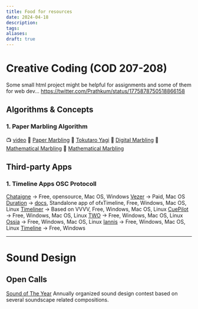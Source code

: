 ```yaml
---
title: Food for resources
date: 2024-04-18
description: 
tags: 
aliases: 
draft: true
---
```

# Creative Coding (COD 207-208)
Some small html project might be helpful for assignments and some of them for web dev...
https://twitter.com/Prathkum/status/1775878750518866158

## Algorithms & Concepts
### 1. Paper Marbling Algorithm
📺 [video](https://www.youtube.com/watch?v=p7IGZTjC008)
🔗 [Paper Marbling](https://www.wikiwand.com/en/Paper_marbling) 
🔗 [Tokutaro Yagi](https://suminagashi.com/meet-the-artisan-tokutaro-yagi/) 
🔗 [Digital Marbling](https://blog.amandaghassaei.com/2022/10/25/digital-marbling/)
📄 [Mathematical Marbling](https://ieeexplore.ieee.org/document/5887299) 
🔗 [Mathematical Marbling](https://people.csail.mit.edu/jaffer/Marbling/)


## Third-party Apps 
### 1. Timeline Apps OSC Protocoll
[Chataigne](https://benjamin.kuperberg.fr/chataigne/en#tutorials) → Free, opensource, Mac OS, Windows
[Vezer](https://imimot.com/vezer/) → Paid, Mac OS
[Duration](https://web.archive.org/web/20160619122224/http://www.duration.cc/) → [docs](https://web.archive.org/web/20161113180016/https://github.com/YCAMInterlab/Duration), Standalone app of ofxTimeline, Free, Windows, Mac OS, Linux
[Timeliner](https://vvvv.org/documentation/timelinersa) → Based on VVVV, Free, Windows, Mac OS, Linux
[CuePilot](https://cuepilot.zendesk.com/hc/en-us) → Free, Windows, Mac OS, Linux
[TWO](https://controlmedia.art/) → Free, Windows, Mac OS, Linux
[Ossia](https://ossia.io/) → Free, Windows, Mac OS, Linux
[Iannis](https://www.iannix.org/en/download-iannix/) → Free, Windows, Mac OS, Linux
[Timeline](https://www.bigfug.com/software/timeline/) → Free, Windows

---
# Sound Design
## Open Calls
[Sound of The Year](https://www.soundoftheyearawards.com/) Annually organized sound design contest based on several soundscape related compositions.
